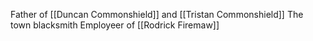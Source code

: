 Father of [[Duncan Commonshield]] and [[Tristan Commonshield]]
The town blacksmith
Employeer of [[Rodrick Firemaw]]